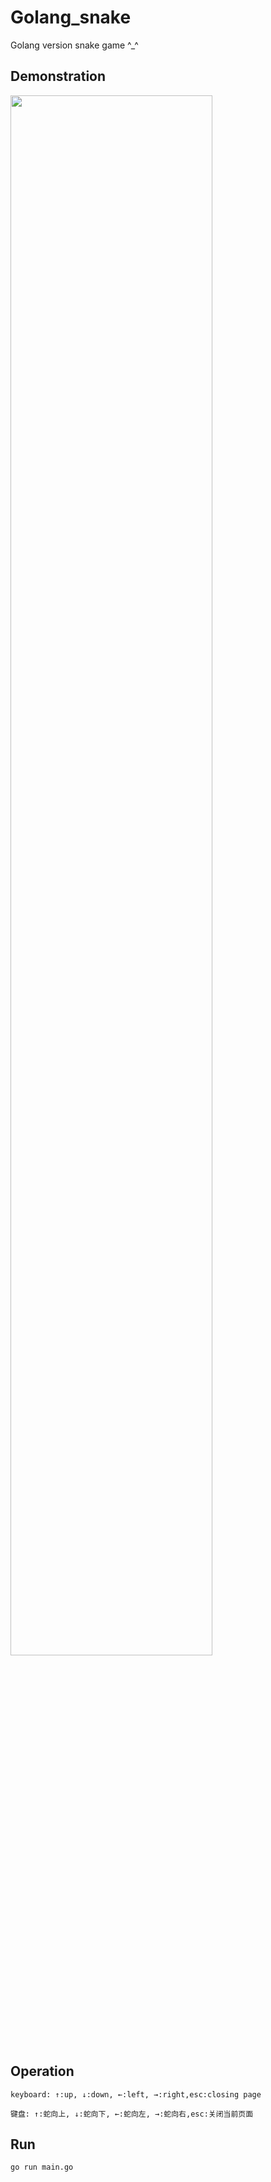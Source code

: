 # Golang_snake

Golang version snake game ^_^

## Demonstration 

<img src="https://img-blog.csdnimg.cn/e5af6c6215424574882b81e865d7787b.gif" width="80%" height="80%">

## Operation 
`keyboard: ↑:up, ↓:down, ←:left, →:right,esc:closing page`  

`键盘: ↑:蛇向上, ↓:蛇向下, ←:蛇向左, →:蛇向右,esc:关闭当前页面`

## Run
`go run main.go`  